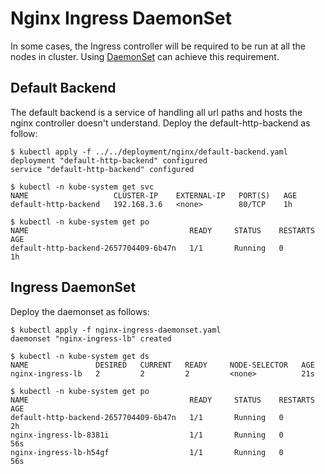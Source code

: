 # Nginx Ingress DaemonSet

In some cases, the Ingress controller will be required to be run at all the nodes in cluster. Using [DaemonSet](https://github.com/kubernetes/community/blob/master/contributors/design-proposals/apps/daemon.md) can achieve this requirement.

## Default Backend

The default backend is a service of handling all url paths and hosts the nginx controller doesn't understand. Deploy the default-http-backend as follow:

```console
$ kubectl apply -f ../../deployment/nginx/default-backend.yaml 
deployment "default-http-backend" configured
service "default-http-backend" configured

$ kubectl -n kube-system get svc
NAME                   CLUSTER-IP    EXTERNAL-IP   PORT(S)   AGE
default-http-backend   192.168.3.6   <none>        80/TCP    1h

$ kubectl -n kube-system get po
NAME                                    READY     STATUS    RESTARTS   AGE
default-http-backend-2657704409-6b47n   1/1       Running   0          1h
```

## Ingress DaemonSet

Deploy the daemonset as follows:

```console
$ kubectl apply -f nginx-ingress-daemonset.yaml
daemonset "nginx-ingress-lb" created

$ kubectl -n kube-system get ds
NAME               DESIRED   CURRENT   READY     NODE-SELECTOR   AGE
nginx-ingress-lb   2         2         2         <none>          21s

$ kubectl -n kube-system get po
NAME                                    READY     STATUS    RESTARTS   AGE
default-http-backend-2657704409-6b47n   1/1       Running   0          2h
nginx-ingress-lb-8381i                  1/1       Running   0          56s
nginx-ingress-lb-h54gf                  1/1       Running   0          56s
```
